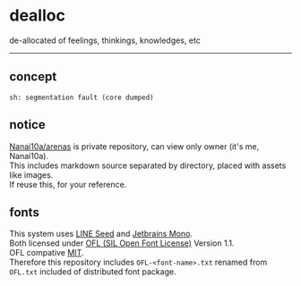 # dealloc

de-allocated of feelings, thinkings, knowledges, etc

---

## concept

```
sh: segmentation fault (core dumped)
```

## notice

[Nanai10a/arenas](https://github.com/Nanai10a/arenas) is private repository, can view only owner (it's me, Nanai10a).\
This includes markdown source separated by directory, placed with assets like images.\
If reuse this, for your reference.

## fonts

This system uses [LINE Seed](https://seed.line.me/index_jp.html) and [Jetbrains Mono](https://www.jetbrains.com/lp/mono/).\
Both licensed under [OFL (SIL Open Font License)](https://scripts.sil.org/OFL) Version 1.1.\
OFL compative [MIT](https://choosealicense.com/licenses/mit/).\
Therefore this repository includes `OFL-<font-name>.txt` renamed from `OFL.txt` included of distributed font package.

